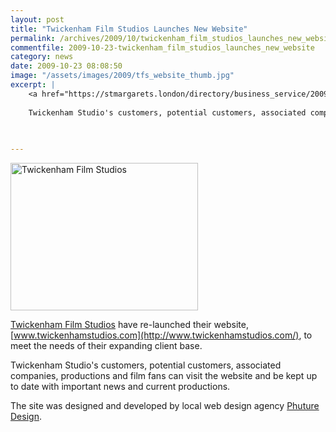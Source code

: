 ```yaml
---
layout: post
title: "Twickenham Film Studios Launches New Website"
permalink: /archives/2009/10/twickenham_film_studios_launches_new_website.html
commentfile: 2009-10-23-twickenham_film_studios_launches_new_website
category: news
date: 2009-10-23 08:08:50
image: "/assets/images/2009/tfs_website_thumb.jpg"
excerpt: |
    <a href="https://stmargarets.london/directory/business_service/200910240404">Twickenham Film Studios</a> have re-launched their website, <a href="http://www.twickenhamstudios.com/,">www.twickenhamstudios.com</a> to meet the needs of their expanding client base.
    
    Twickenham Studio's customers, potential customers, associated companies, productions and film fans can visit the website and be kept up to date with important news and current productions.
    
    

---
```


<a href="/assets/images/2009/tfs_website.jpg" title="See larger version of - Twickenham Film Studios"><img src="/assets/images/2009/tfs_website_thumb.jpg" width="300" height="236" alt="Twickenham Film Studios" class="photo center" /></a>

[Twickenham Film Studios](/directory/business_service/200910240404) have re-launched their website, [www.twickenhamstudios.com](http://www.twickenhamstudios.com/), to meet the needs of their expanding client base.

Twickenham Studio's customers, potential customers, associated companies, productions and film fans can visit the website and be kept up to date with important news and current productions.

The site was designed and developed by local web design agency [Phuture Design](/directory/business_service/200810091242).
